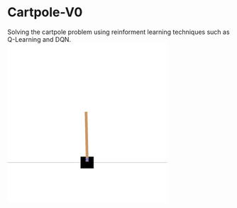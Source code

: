 # Cartpole-V0
Solving the cartpole problem using reinforment learning techniques such as Q-Learning and DQN.
![Cartpole V0 Demo](cartpole.gif)
